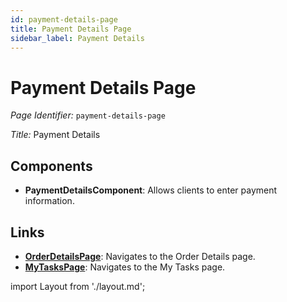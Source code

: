 ```yaml
---
id: payment-details-page
title: Payment Details Page
sidebar_label: Payment Details
---
```


# Payment Details Page

*Page Identifier:* `payment-details-page`

*Title:* Payment Details

## Components
- **PaymentDetailsComponent**: Allows clients to enter payment information.


## Links
- [**OrderDetailsPage**](/): Navigates to the Order Details page.
- [**MyTasksPage**](/): Navigates to the My Tasks page.
 
import Layout from './layout.md';

<Layout />

